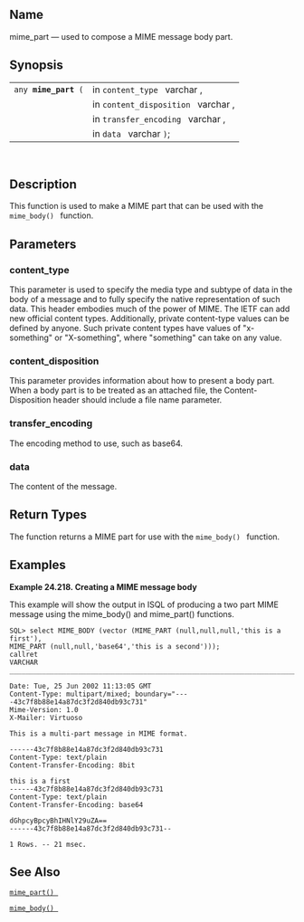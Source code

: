 <div>

<div>

</div>

<div>

## Name

mime_part — used to compose a MIME message body part.

</div>

<div>

## Synopsis

<div>

|                           |                                     |
|---------------------------|-------------------------------------|
| `any `**`mime_part`**` (` | in `content_type ` varchar ,        |
|                           | in `content_disposition ` varchar , |
|                           | in `transfer_encoding ` varchar ,   |
|                           | in `data ` varchar `)`;             |

<div>

 

</div>

</div>

</div>

<div>

## Description

This function is used to make a MIME part that can be used with the
`mime_body() ` function.

</div>

<div>

## Parameters

<div>

### content_type

This parameter is used to specify the media type and subtype of data in
the body of a message and to fully specify the native representation of
such data. This header embodies much of the power of MIME. The IETF can
add new official content types. Additionally, private content-type
values can be defined by anyone. Such private content types have values
of "x-something" or "X-something", where "something" can take on any
value.

</div>

<div>

### content_disposition

This parameter provides information about how to present a body part.
When a body part is to be treated as an attached file, the
Content-Disposition header should include a file name parameter.

</div>

<div>

### transfer_encoding

The encoding method to use, such as base64.

</div>

<div>

### data

The content of the message.

</div>

</div>

<div>

## Return Types

The function returns a MIME part for use with the `mime_body() `
function.

</div>

<div>

## Examples

<div>

**Example 24.218. Creating a MIME message body**

<div>

This example will show the output in ISQL of producing a two part MIME
message using the mime_body() and mime_part() functions.

``` screen
SQL> select MIME_BODY (vector (MIME_PART (null,null,null,'this is a first'),
MIME_PART (null,null,'base64','this is a second')));
callret
VARCHAR
_______________________________________________________________________________

Date: Tue, 25 Jun 2002 11:13:05 GMT
Content-Type: multipart/mixed; boundary="----43c7f8b88e14a87dc3f2d840db93c731"
Mime-Version: 1.0
X-Mailer: Virtuoso

This is a multi-part message in MIME format.

------43c7f8b88e14a87dc3f2d840db93c731
Content-Type: text/plain
Content-Transfer-Encoding: 8bit

this is a first
------43c7f8b88e14a87dc3f2d840db93c731
Content-Type: text/plain
Content-Transfer-Encoding: base64

dGhpcyBpcyBhIHNlY29uZA==
------43c7f8b88e14a87dc3f2d840db93c731--

1 Rows. -- 21 msec.
```

</div>

</div>

  

</div>

<div>

## See Also

<a href="fn_mime_part.html" class="link" title="mime_part"><code
class="function">mime_part() </code></a>

<a href="fn_mime_body.html" class="link" title="mime_body"><code
class="function">mime_body() </code></a>

</div>

</div>
